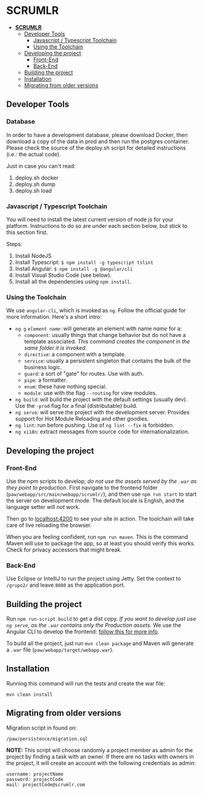 # **SCRUMLR**

<!-- TOC -->

- [**SCRUMLR**](#scrumlr)
    - [Developer Tools](#developer-tools)
        - [Javascript / Typescript Toolchain](#javascript--typescript-toolchain)
        - [Using the Toolchain](#using-the-toolchain)
    - [Developing the project](#developing-the-project)
        - [Front-End](#front-end)
        - [Back-End](#back-end)
    - [Building the project](#building-the-project)
    - [Installation](#installation)
    - [Migrating from older versions](#migrating-from-older-versions)

<!-- /TOC -->

## Developer Tools

### Database

In order to have a development database, please download Docker, then download a copy of
the data in prod and then run the postgres container. Please check the source of the
deploy.sh script for detailed instructions (i.e.: the actual code).

Just in case you can't read:

1. deploy.sh docker
2. deploy.sh dump
2. deploy.sh load 

### Javascript / Typescript Toolchain

You will need to install the latest current version of node js for your
platform. Instructions to do so are under each section below, but stick to
this section first.

Steps:

1. Install NodeJS
2. Install Typescript: `$ npm install -g typescript tslint`
3. Install Angular: `$ npm install -g @angular/cli`
4. Install Visual Studio Code (see below).
5. Install all the dependencies using `npm install`.

### Using the Toolchain
We use `angular-cli`, which is invoked as `ng`.
Follow the official guide for more information.
Here's a short intro:

* `ng g` _`element name`_: will generate an element with name _name_ for a:
  * `component`: usually things that change behavior but do not have a template associated. *This command creates the component in the same folder it is invoked.*
  * `directive`: a component with a template.
  * `service`: usually a persistent singleton that contains the bulk of the business logic.
  * `guard`: a sort of "gate" for routes. Use with auth.
  * `pipe`: a formatter.
  * `enum`: these have nothing special.
  * `module`: use with the flag `--routing` for view modules.
* `ng build`: will build the project with the default settings (usually dev). Use the `-prod` flag for a final (distributable) build.
* `ng serve`: will serve the project with the development server. Provides support for Hot Module Reloading and other goodies.
* `ng lint`: run before pushing. Use of `ng lint --fix` is forbidden.
* `ng xi18n`: extract messages from source code for internationalization.

## Developing the project

### Front-End

Use the npm scripts to develop; *do not use the assets served by the `.war` as they point to production*. First navigate to the frontend folder (`paw/webapp/src/main/webapp/scrumlr/`), and then use `npm run start` to start the server on development mode. The default locale is English, and the language setter will *not* work.

Then go to [localhost:4200](http://localhost:4200) to see your site in action. The toolchain will take
care of live reloading the browser.

When you are feeling confident, run `npm run maven`. This is the command Maven will use to package the app, so at least you should verify this works. Check for privacy accessors that might break.

### Back-End

Use Eclipse or IntelliJ to run the project using Jetty. Set the context to `/grupo2/` and leave `8080` as the application port.

## Building the project

Run `npm run-script build` to get a dist copy. *If you want to develop
just use `ng serve`, as the `.war` contains only the Production assets.* We use the Angular CLI to develop the frontend:
[follow this for more info](https://github.com/angular/angular-cli).

To build all the project, just run `mvn clean package` and Maven will generate
a `.war` file (`paw/webapp/target/webapp.war`).

## Installation

Running this command will run the tests and create the war file:

```
mvn clean install
```

## Migrating from older versions

Migration script in found on:

```
/paw/persistence/migration.sql
```

**NOTE:** This script will choose randomly a project member as admin for the
project by finding a task with an owner. If there are no tasks with owners in
the project, it will create an account with the following credentials as admin:

```
username: projectName
password: projectCode
mail: projectCode@scrumlr.com
```
